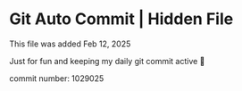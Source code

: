 # Git Auto Commit | Hidden File

This file was added Feb 12, 2025

Just for fun and keeping my daily git commit active 🤪

commit number: 1029025
